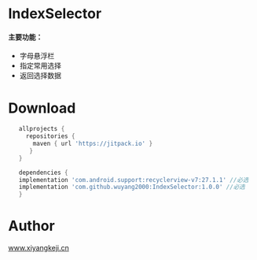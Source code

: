 # IndexSelector

#### 主要功能：

-   字母悬浮栏
-   指定常用选择
-   返回选择数据

# Download

  ```groovy
     allprojects {
       repositories {
         maven { url 'https://jitpack.io' }
        }
     }
  ```
  ```groovy
     dependencies {
     implementation 'com.android.support:recyclerview-v7:27.1.1' //必选
     implementation 'com.github.wuyang2000:IndexSelector:1.0.0' //必选
     }
  ```

# Author
www.xiyangkeji.cn
